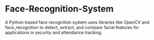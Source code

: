 # Face-Recognition-System
A Python-based face recognition system uses libraries like OpenCV and face_recognition to detect, extract, and compare facial features for applications in security and attendance tracking.
